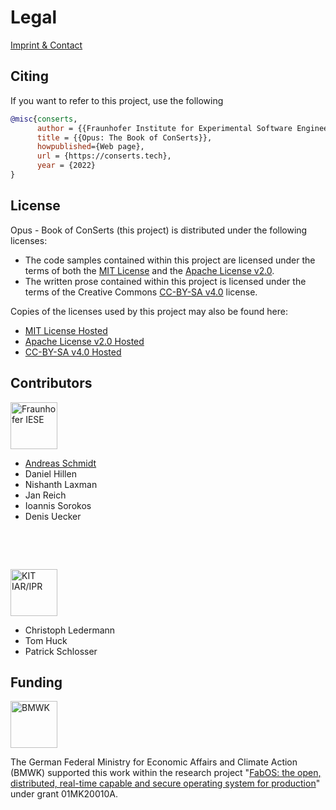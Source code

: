 <!--
SPDX-FileCopyrightText: 2022 Andreas Schmidt <andreas.schmidt@iese.fraunhofer.de>

SPDX-License-Identifier: CC-BY-SA-4.0
-->

# Legal

[Imprint & Contact](https://www.iese.fraunhofer.de/en/imprint.html)

## Citing

If you want to refer to this project, use the following

```bibtex
@misc{conserts,
      author = {{Fraunhofer Institute for Experimental Software Engineering (IESE)}},
      title = {{Opus: The Book of ConSerts}},
      howpublished={Web page},
      url = {https://conserts.tech},
      year = {2022}
}
```

## License

Opus - Book of ConSerts (this project) is distributed under the following licenses:

* The code samples contained within this project are licensed under the terms of both the [MIT License] and the [Apache License v2.0].
* The written prose contained within this project is licensed under the terms of the Creative Commons [CC-BY-SA v4.0] license.

Copies of the licenses used by this project may also be found here:

* [MIT License Hosted]
* [Apache License v2.0 Hosted]
* [CC-BY-SA v4.0 Hosted]

[MIT License]: ./LICENSE-MIT
[Apache License v2.0]: ./LICENSE-APACHE
[CC-BY-SA v4.0]: ./LICENSE-CC-BY-SA
[MIT License Hosted]: https://opensource.org/licenses/MIT
[Apache License v2.0 Hosted]: http://www.apache.org/licenses/LICENSE-2.0
[CC-BY-SA v4.0 Hosted]: https://creativecommons.org/licenses/by-sa/4.0/legalcode

## Contributors

<a href="https://www.iese.fraunhofer.de/en/services/safety-engineering.html" target="_blank"><img alt="Fraunhofer IESE" src="https://www.iese.fraunhofer.de/content/dam/iese/iese.svg" height="75px"/></a>

* [Andreas Schmidt](https://netzdoktor.eu)
* Daniel Hillen
* Nishanth Laxman
* Jan Reich
* Ioannis Sorokos
* Denis Uecker

<p>&nbsp;</p>
<p>&nbsp;</p>

<a href="https://www.ipr.kit.edu/" target="_blank"><img alt="KIT IAR/IPR" src="https://upload.wikimedia.org/wikipedia/commons/3/3a/Logo_KIT.svg" height="75px" /></a>

* Christoph Ledermann
* Tom Huck
* Patrick Schlosser

## Funding

<a href="https://bmwk.de" target="_blank"><img alt="BMWK" src="https://www.bmwi.de/SiteGlobals/BMWI/StyleBundles/Bilder/bmwi_logo_de.svg?__blob=normal&v=16" height="75px /"></a>

The German Federal Ministry for Economic Affairs and Climate Action (BMWK) supported this work within the research project "[FabOS: the open, distributed, real-time capable and secure operating system for production](https://www.fab-os.org/en/)" under grant 01MK20010A.
